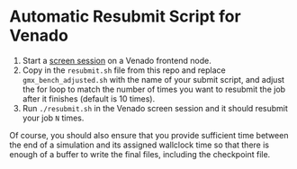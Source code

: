 Automatic Resubmit Script for Venado
====================================

1. Start a [screen session](https://linuxize.com/post/how-to-use-linux-screen/)
on a Venado frontend node.
2. Copy in the `resubmit.sh` file from this repo and
replace `gmx_bench_adjusted.sh` with the name of your
submit script, and adjust the for loop to match the
number of times you want to resubmit the job after
it finishes (default is 10 times).
3. Run `./resubmit.sh` in the Venado screen session
and it should resubmit your job `N` times.

Of course, you should also ensure that you provide
sufficient time between the end of a simulation
and its assigned wallclock time so that there is
enough of a buffer to write the final files, including
the checkpoint file.
